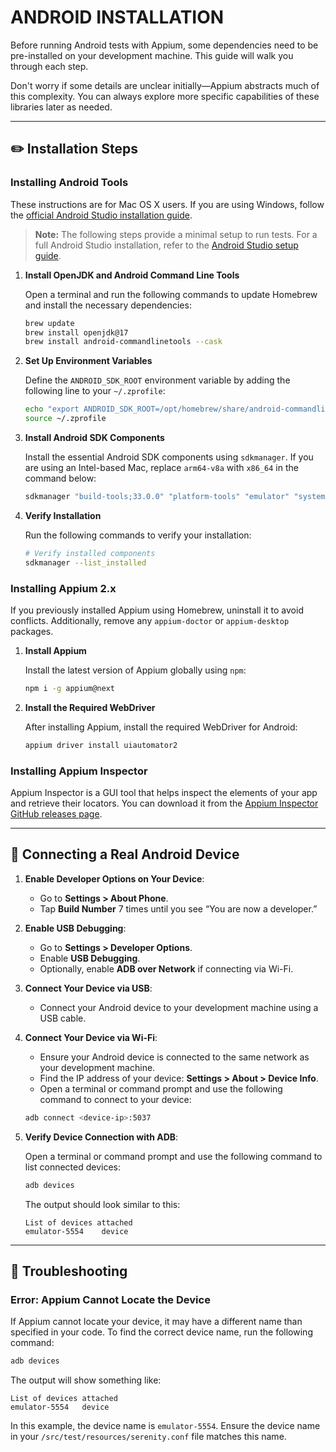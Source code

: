# ANDROID INSTALLATION

Before running Android tests with Appium, some dependencies need to be
pre-installed on your development machine. This guide will walk you through each
step.

Don't worry if some details are unclear initially—Appium abstracts much of this
complexity. You can always explore more specific capabilities of these libraries
later as needed.

---

## ✏️ Installation Steps

### Installing Android Tools

These instructions are for Mac OS X users. If you are using Windows, follow
the [official Android Studio installation guide](https://developer.android.com/studio/install).

> **Note:** The following steps provide a minimal setup to run tests. For a full
> Android Studio installation, refer to
> the [Android Studio setup guide](https://developer.android.com/studio/install).

1. **Install OpenJDK and Android Command Line Tools**

   Open a terminal and run the following commands to update Homebrew and install
   the necessary dependencies:

   ```bash
   brew update
   brew install openjdk@17
   brew install android-commandlinetools --cask
   ```

2. **Set Up Environment Variables**

   Define the `ANDROID_SDK_ROOT` environment variable by adding the following
   line to your `~/.zprofile`:

   ```bash
   echo "export ANDROID_SDK_ROOT=/opt/homebrew/share/android-commandlinetools/" >> ~/.zprofile
   source ~/.zprofile
   ```

3. **Install Android SDK Components**

   Install the essential Android SDK components using `sdkmanager`. If you are
   using an Intel-based Mac, replace `arm64-v8a` with `x86_64` in the command
   below:

   ```bash
   sdkmanager "build-tools;33.0.0" "platform-tools" "emulator" "system-images;android-33;google_apis;arm64-v8a" "platforms;android-33"
   ```

4. **Verify Installation**

   Run the following commands to verify your installation:

   ```bash
   # Verify installed components
   sdkmanager --list_installed
    ```

### Installing Appium 2.x

If you previously installed Appium using Homebrew, uninstall it to avoid
conflicts. Additionally, remove any `appium-doctor` or `appium-desktop`
packages.

1. **Install Appium**

   Install the latest version of Appium globally using `npm`:

   ```bash
   npm i -g appium@next
   ```

2. **Install the Required WebDriver**

   After installing Appium, install the required WebDriver for Android:

   ```bash
   appium driver install uiautomator2
   ```

### Installing Appium Inspector

Appium Inspector is a GUI tool that helps inspect the elements of your app and
retrieve their locators. You can download it from
the [Appium Inspector GitHub releases page](https://github.com/appium/appium-inspector/releases).

---

## 📱 Connecting a Real Android Device

1. **Enable Developer Options on Your Device**:
    - Go to **Settings > About Phone**.
    - Tap **Build Number** 7 times until you see “You are now a developer.”

2. **Enable USB Debugging**:
    - Go to **Settings > Developer Options**.
    - Enable **USB Debugging**.
    - Optionally, enable **ADB over Network** if connecting via Wi-Fi.

3. **Connect Your Device via USB**:
    - Connect your Android device to your development machine using a USB cable.

4. **Connect Your Device via Wi-Fi**:
    - Ensure your Android device is connected to the same network as your
      development machine.
    - Find the IP address of your device: **Settings > About > Device Info**.
    - Open a terminal or command prompt and use the following command to connect
      to your device:

   ```bash
   adb connect <device-ip>:5037
   ```

5. **Verify Device Connection with ADB**:

   Open a terminal or command prompt and use the following command to list
   connected devices:

   ```bash
   adb devices
   ```

   The output should look similar to this:

   ```
   List of devices attached
   emulator-5554	device
   ```

---

## 🐞 Troubleshooting

### Error: Appium Cannot Locate the Device

If Appium cannot locate your device, it may have a different name than specified
in your code. To find the correct device name, run the following command:

```bash
adb devices
```

The output will show something like:

```
List of devices attached
emulator-5554	device
```

In this example, the device name is `emulator-5554`. Ensure the device name in
your `/src/test/resources/serenity.conf` file matches this name.
